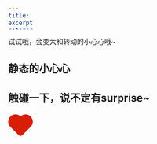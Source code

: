 ```yaml
---
title: 碰一下，会怦然心动哦
excerpt_separator: "<!--more-->"
categories: _ SVG笔记
---
```

试试哦，会变大和转动的小心心哦~
<!--more-->
## 静态的小心心
<style>
 .heart <svg t="1610470945326" class=" heart" viewBox="0 0 1170 1024" version="1.1" xmlns="http://www.w3.org/2000/svg" p-id="772" width="50" height="50"><path d="M584.693457 90.44416a351.537677 351.537677 0 0 1 482.011301 10.58026 344.224133 344.224133 0 0 1 0 490.397498l-403.805138 399.807067a109.654402 109.654402 0 0 1-156.412326 0l-403.805137-400.148366a344.224133 344.224133 0 0 1 0-490.007442 351.537677 351.537677 0 0 1 482.0113-10.629017z" fill="#d81e06" p-id="773"></path></svg>
</style>


##  触碰一下，说不定有surprise~
<head>
	<style>
	div  {
    width: 50px;
    height: 50px;
    -webkit-transition: width 2s, height 2s, -webkit-transform 2s;
    transition: width 2s, height 2s, transform 2s;
}

 div:hover {
    width: 100px;
    height: 100px;
    -webkit-transform: rotate(180deg); 
    transform: rotate(180deg);
}
</style>
</head>
<body>
 <div>
  <svg t="1610470945326" class="icon" viewBox="0 0 1170 1024" version="1.1" xmlns="http://www.w3.org/2000/svg" p-id="772" width="100" height="100"><path d="M584.693457 90.44416a351.537677 351.537677 0 0 1 482.011301 10.58026 344.224133 344.224133 0 0 1 0 490.397498l-403.805138 399.807067a109.654402 109.654402 0 0 1-156.412326 0l-403.805137-400.148366a344.224133 344.224133 0 0 1 0-490.007442 351.537677 351.537677 0 0 1 482.0113-10.629017z" fill="#d81e06" p-id="773"></path></svg>
</div>
</body>